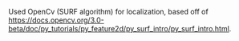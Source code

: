 Used OpenCv (SURF algorithm) for localization, based off of https://docs.opencv.org/3.0-beta/doc/py_tutorials/py_feature2d/py_surf_intro/py_surf_intro.html.

